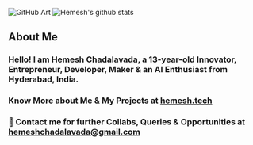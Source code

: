 ![GitHub Art](https://hemesh2006.github.io/img.png)
![Hemesh's github stats](https://github-readme-stats.vercel.app/api?username=hemesh2006&show_icons=true&theme=dark)
## About Me
### Hello! I am **Hemesh Chadalavada**, a 13-year-old Innovator, Entrepreneur, Developer, Maker & an AI Enthusiast from Hyderabad, India.
### Know More about Me & My Projects at [hemesh.tech](https://hemesh.tech)
### 💬 Contact me for further Collabs, Queries & Opportunities at [hemeshchadalavada@gmail.com](mailto:hemeshchadalavada@gmail.com)
